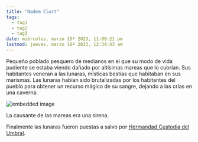 ```yaml
---
title: "Nadem Clort" 
tags:
  - tag1
  - tag2
  - tag3
date: miércoles, marzo 15º 2023, 11:00:21 pm
lastmod: jueves, marzo 16º 2023, 12:34:43 am
---
```


Pequeño poblado pesquero de medianos en el que su modo de vida pudiente se estaba viendo dañado por altísimas mareas que lo cubrían. Sus habitantes veneran a las lunaras, místicas bestias que habitaban en sus marismas. Las lunaras habían sido brutalizadas por los habitantes del pueblo para obtener un recurso mágico de su sangre, dejando a las crías en una caverna.

![embedded image](https://assets.legendkeeper.com/499d61be-96bd-465f-91fa-0bafb472cbdb.png "Attachment")

La causante de las mareas era una sirena.

Finalmente las lunaras fueron puestas a salvo por [Hermandad Custodia del Umbral](https://www.legendkeeper.com/app/ckvil5g57t6310808rct5ktxd/ckw9rh8iy001z036c9lsfyugo/).